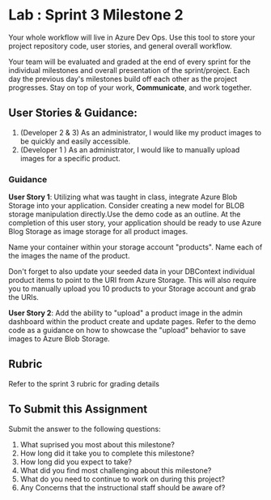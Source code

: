 # Lab : Sprint 3 Milestone 2

Your whole workflow will live in Azure Dev Ops. Use this tool to store your project repository code, user stories, and general overall workflow. 

Your team will be evaluated and graded at the end of every sprint for the individual milestones and overall presentation of the sprint/project. Each day the previous day's milestones build off each other as the project progresses. Stay on top of your work, **Communicate**, and work together.

## User Stories & Guidance:

1. (Developer 2 & 3) As an administrator, I would like my product images to be quickly and easily accessible. 
1. (Developer 1 ) As an administrator, I would like to manually upload images for a specific product.

### Guidance

**User Story 1**: Utilizing what was taught in class, integrate Azure Blob Storage into your application. Consider creating a new model for BLOB storage manipulation directly.Use the demo code as an outline. At the completion of this user story, your application should be ready to use Azure Blog Storage as image storage for all product images. 

Name your container within your storage account "products". Name each of the images the name of the product.

 Don't forget to also update your seeded data in your DBContext individual product items to point to the URI from Azure Storage. This will also require you to manually upload you 10 products to your Storage account and grab the URIs. 

**User Story 2**: Add the ability to "upload" a product image in the admin dashboard within the product create and update pages. Refer to the demo code as a guidance on how to showcase the "upload" behavior to save images to Azure Blob Storage.

## Rubric

Refer to the sprint 3 rubric for grading details

## To Submit this Assignment

Submit the answer to the following questions:
1. What suprised you most about this milestone?
1. How long did it take you to complete this milestone?
1. How long did you expect to take?
1. What did you find most challenging about this milestone?
1. What do you need to continue to work on during this project?
1. Any Concerns that the instructional staff should be aware of?